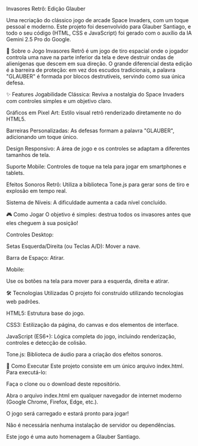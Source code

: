 Invasores Retrô: Edição Glauber

Uma recriação do clássico jogo de arcade Space Invaders, com um toque pessoal e moderno. Este projeto foi desenvolvido para Glauber Santiago, e todo o seu código (HTML, CSS e JavaScript) foi gerado com o auxílio da IA Gemini 2.5 Pro do Google.

🚀 Sobre o Jogo
Invasores Retrô é um jogo de tiro espacial onde o jogador controla uma nave na parte inferior da tela e deve destruir ondas de alienígenas que descem em sua direção. O grande diferencial desta edição é a barreira de proteção: em vez dos escudos tradicionais, a palavra "GLAUBER" é formada por blocos destrutíveis, servindo como sua única defesa.

✨ Features
Jogabilidade Clássica: Reviva a nostalgia do Space Invaders com controles simples e um objetivo claro.

Gráficos em Pixel Art: Estilo visual retrô renderizado diretamente no <canvas> do HTML5.

Barreiras Personalizadas: As defesas formam a palavra "GLAUBER", adicionando um toque único.

Design Responsivo: A área de jogo e os controles se adaptam a diferentes tamanhos de tela.

Suporte Mobile: Controles de toque na tela para jogar em smartphones e tablets.

Efeitos Sonoros Retrô: Utiliza a biblioteca Tone.js para gerar sons de tiro e explosão em tempo real.

Sistema de Níveis: A dificuldade aumenta a cada nível concluído.

🎮 Como Jogar
O objetivo é simples: destrua todos os invasores antes que eles cheguem à sua posição!

Controles
Desktop:

Setas Esquerda/Direita (ou Teclas A/D): Mover a nave.

Barra de Espaço: Atirar.

Mobile:

Use os botões na tela para mover para a esquerda, direita e atirar.

🛠️ Tecnologias Utilizadas
O projeto foi construído utilizando tecnologias web padrões.

HTML5: Estrutura base do jogo.

CSS3: Estilização da página, do canvas e dos elementos de interface.

JavaScript (ES6+): Lógica completa do jogo, incluindo renderização, controles e detecção de colisão.

Tone.js: Biblioteca de áudio para a criação dos efeitos sonoros.

📂 Como Executar
Este projeto consiste em um único arquivo index.html. Para executá-lo:

Faça o clone ou o download deste repositório.

Abra o arquivo index.html em qualquer navegador de internet moderno (Google Chrome, Firefox, Edge, etc.).

O jogo será carregado e estará pronto para jogar!

Não é necessária nenhuma instalação de servidor ou dependências.

Este jogo é uma auto homenagem a Glauber Santiago.
